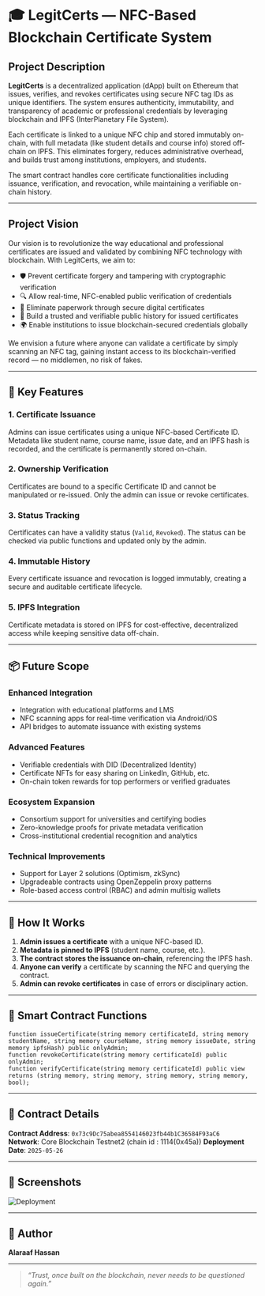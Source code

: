 # 🎓 LegitCerts — NFC-Based Blockchain Certificate System

## Project Description

**LegitCerts** is a decentralized application (dApp) built on Ethereum that issues, verifies, and revokes certificates using secure NFC tag IDs as unique identifiers. The system ensures authenticity, immutability, and transparency of academic or professional credentials by leveraging blockchain and IPFS (InterPlanetary File System).

Each certificate is linked to a unique NFC chip and stored immutably on-chain, with full metadata (like student details and course info) stored off-chain on IPFS. This eliminates forgery, reduces administrative overhead, and builds trust among institutions, employers, and students.

The smart contract handles core certificate functionalities including issuance, verification, and revocation, while maintaining a verifiable on-chain history.

---

## Project Vision

Our vision is to revolutionize the way educational and professional certificates are issued and validated by combining NFC technology with blockchain. With LegitCerts, we aim to:

- 🛡️ Prevent certificate forgery and tampering with cryptographic verification  
- 🔍 Allow real-time, NFC-enabled public verification of credentials  
- 📂 Eliminate paperwork through secure digital certificates  
- 🧾 Build a trusted and verifiable public history for issued certificates  
- 🌍 Enable institutions to issue blockchain-secured credentials globally  

We envision a future where anyone can validate a certificate by simply scanning an NFC tag, gaining instant access to its blockchain-verified record — no middlemen, no risk of fakes.

---

## 🔑 Key Features

### 1. Certificate Issuance  
Admins can issue certificates using a unique NFC-based Certificate ID. Metadata like student name, course name, issue date, and an IPFS hash is recorded, and the certificate is permanently stored on-chain.

### 2. Ownership Verification  
Certificates are bound to a specific Certificate ID and cannot be manipulated or re-issued. Only the admin can issue or revoke certificates.

### 3. Status Tracking  
Certificates can have a validity status (`Valid`, `Revoked`). The status can be checked via public functions and updated only by the admin.

### 4. Immutable History  
Every certificate issuance and revocation is logged immutably, creating a secure and auditable certificate lifecycle.

### 5. IPFS Integration  
Certificate metadata is stored on IPFS for cost-effective, decentralized access while keeping sensitive data off-chain.

---

## 📦 Future Scope

### Enhanced Integration  
- Integration with educational platforms and LMS  
- NFC scanning apps for real-time verification via Android/iOS  
- API bridges to automate issuance with existing systems  

### Advanced Features  
- Verifiable credentials with DID (Decentralized Identity)  
- Certificate NFTs for easy sharing on LinkedIn, GitHub, etc.  
- On-chain token rewards for top performers or verified graduates  

### Ecosystem Expansion  
- Consortium support for universities and certifying bodies  
- Zero-knowledge proofs for private metadata verification  
- Cross-institutional credential recognition and analytics  

### Technical Improvements  
- Support for Layer 2 solutions (Optimism, zkSync)  
- Upgradeable contracts using OpenZeppelin proxy patterns  
- Role-based access control (RBAC) and admin multisig wallets  

---

## 🧪 How It Works

1. **Admin issues a certificate** with a unique NFC-based ID.  
2. **Metadata is pinned to IPFS** (student name, course, etc.).  
3. **The contract stores the issuance on-chain**, referencing the IPFS hash.  
4. **Anyone can verify** a certificate by scanning the NFC and querying the contract.  
5. **Admin can revoke certificates** in case of errors or disciplinary action.  

---

## 📁 Smart Contract Functions

```solidity
function issueCertificate(string memory certificateId, string memory studentName, string memory courseName, string memory issueDate, string memory ipfsHash) public onlyAdmin;
function revokeCertificate(string memory certificateId) public onlyAdmin;
function verifyCertificate(string memory certificateId) public view returns (string memory, string memory, string memory, string memory, bool);
```

---

## 📍 Contract Details

**Contract Address**: `0x73c9Dc75abea8554146023fb44b1C36584F93aC6`  
**Network**: Core Blockchain Testnet2 (chain id : 1114(0x45a)) 
**Deployment Date**: `2025-05-26`

---

## 📸 Screenshots


![Deployment](assets/screenshots/deploy.jpg)  

---

## 👤 Author

**Alaraaf Hassan**  

---

> _“Trust, once built on the blockchain, never needs to be questioned again.”_
